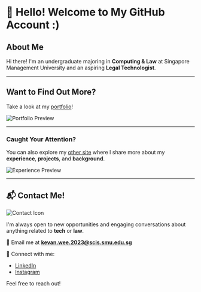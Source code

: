 # 👋 Hello! Welcome to My GitHub Account :)

## About Me
Hi there! I'm an undergraduate majoring in **Computing & Law** at Singapore Management University and an aspiring **Legal Technologist**.

---

## Want to Find Out More?
Take a look at my [portfolio](https://kevanweeportfolio.vercel.app/)!

![Portfolio Preview](https://github.com/user-attachments/assets/2da2fd2f-2598-4c09-ae89-b16c55f6a3f6)

---

### Caught Your Attention?
You can also explore my [other site](https://kevanwee.github.io/kevanwee/index.html) where I share more about my **experience**, **projects**, and **background**.

![Experience Preview](https://github.com/user-attachments/assets/af884104-bf75-49e7-9d23-279c4fec8c87)

---

## 📬 Contact Me!

![Contact Icon](https://github.com/user-attachments/assets/c19d6e4a-1699-4611-a3c3-57f2e72dc489)

I'm always open to new opportunities and engaging conversations about anything related to **tech** or **law**. 

📧 Email me at **kevan.wee.2023@scis.smu.edu.sg** 

🔗 Connect with me:
- [LinkedIn](https://www.linkedin.com/in/kevanwee/)
- [Instagram](https://www.instagram.com/kwjw30/)

Feel free to reach out!
